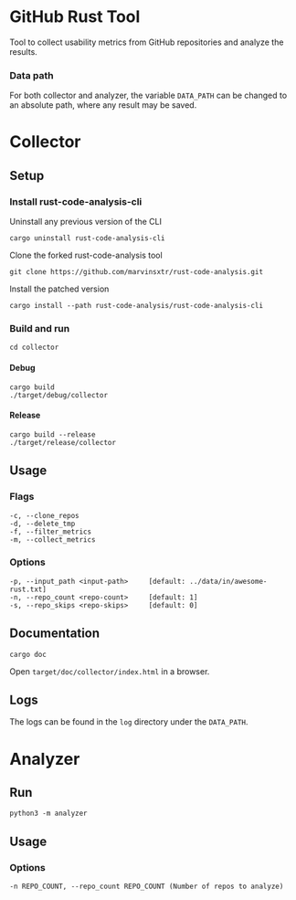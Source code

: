 # GitHub Rust Tool

Tool to collect usability metrics from GitHub repositories and analyze the results.

### Data path

For both collector and analyzer, the variable `DATA_PATH` can be changed to an absolute path, where any result may be saved.

# Collector

## Setup

### Install rust-code-analysis-cli

Uninstall any previous version of the CLI

```shell
cargo uninstall rust-code-analysis-cli
```

Clone the forked rust-code-analysis tool

```shell
git clone https://github.com/marvinsxtr/rust-code-analysis.git
```

Install the patched version

```shell
cargo install --path rust-code-analysis/rust-code-analysis-cli
```

### Build and run

```
cd collector
```

#### Debug

```shell
cargo build
./target/debug/collector
```

#### Release

```shell
cargo build --release
./target/release/collector
```

## Usage

### Flags

```
-c, --clone_repos        
-d, --delete_tmp         
-f, --filter_metrics     
-m, --collect_metrics    
```

### Options

```
-p, --input_path <input-path>     [default: ../data/in/awesome-rust.txt]
-n, --repo_count <repo-count>     [default: 1]
-s, --repo_skips <repo-skips>     [default: 0]
```

## Documentation

```
cargo doc
```

Open `target/doc/collector/index.html` in a browser.

## Logs

The logs can be found in the `log` directory under the `DATA_PATH`.

# Analyzer

## Run

```
python3 -m analyzer
```

## Usage

### Options

```
-n REPO_COUNT, --repo_count REPO_COUNT (Number of repos to analyze)
```